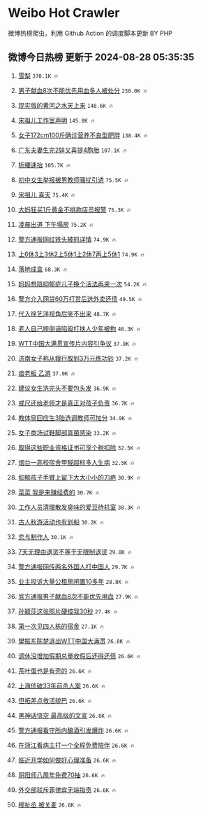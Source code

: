 # Weibo Hot Crawler 



微博热榜爬虫，利用 Github Action 的调度脚本更新 BY PHP 


## 微博今日热榜 更新于 2024-08-28 05:35:35 
1. [雪梨](https://s.weibo.com/weibo?q=%E9%9B%AA%E6%A2%A8&t=31&band_rank=1&Refer=top) `370.1K 🔥` 

1. [男子献血8次不能优先用血多人被处分](https://s.weibo.com/weibo?q=%23%E7%94%B7%E5%AD%90%E7%8C%AE%E8%A1%808%E6%AC%A1%E4%B8%8D%E8%83%BD%E4%BC%98%E5%85%88%E7%94%A8%E8%A1%80%E5%A4%9A%E4%BA%BA%E8%A2%AB%E5%A4%84%E5%88%86%23&t=31&band_rank=2&Refer=top) `230.0K 🔥` 

1. [现实版的黄河之水天上来](https://s.weibo.com/weibo?q=%23%E7%8E%B0%E5%AE%9E%E7%89%88%E7%9A%84%E9%BB%84%E6%B2%B3%E4%B9%8B%E6%B0%B4%E5%A4%A9%E4%B8%8A%E6%9D%A5%23&t=31&band_rank=3&Refer=top) `148.6K 🔥` 

1. [宋祖儿工作室声明](https://s.weibo.com/weibo?q=%E5%AE%8B%E7%A5%96%E5%84%BF%E5%B7%A5%E4%BD%9C%E5%AE%A4%E5%A3%B0%E6%98%8E&t=31&band_rank=4&Refer=top) `145.8K 🔥` 

1. [女子172cm100斤确诊营养不良型肥胖](https://s.weibo.com/weibo?q=%23%E5%A5%B3%E5%AD%90172cm100%E6%96%A4%E7%A1%AE%E8%AF%8A%E8%90%A5%E5%85%BB%E4%B8%8D%E8%89%AF%E5%9E%8B%E8%82%A5%E8%83%96%23&t=31&band_rank=5&Refer=top) `138.4K 🔥` 

1. [广东夫妻生完2娃又喜提4胞胎](https://s.weibo.com/weibo?q=%23%E5%B9%BF%E4%B8%9C%E5%A4%AB%E5%A6%BB%E7%94%9F%E5%AE%8C2%E5%A8%83%E5%8F%88%E5%96%9C%E6%8F%904%E8%83%9E%E8%83%8E%23&t=31&band_rank=6&Refer=top) `107.1K 🔥` 

1. [折腰速抬](https://s.weibo.com/weibo?q=%E6%8A%98%E8%85%B0%E9%80%9F%E6%8A%AC&t=31&band_rank=7&Refer=top) `105.7K 🔥` 

1. [初中女生举报被男教师骚扰引诱](https://s.weibo.com/weibo?q=%23%E5%88%9D%E4%B8%AD%E5%A5%B3%E7%94%9F%E4%B8%BE%E6%8A%A5%E8%A2%AB%E7%94%B7%E6%95%99%E5%B8%88%E9%AA%9A%E6%89%B0%E5%BC%95%E8%AF%B1%23&t=31&band_rank=8&Refer=top) `75.5K 🔥` 

1. [宋祖儿 喜天](https://s.weibo.com/weibo?q=%E5%AE%8B%E7%A5%96%E5%84%BF%20%E5%96%9C%E5%A4%A9&t=31&band_rank=9&Refer=top) `75.4K 🔥` 

1. [大妈狂买1斤黄金不挑款店员报警](https://s.weibo.com/weibo?q=%23%E5%A4%A7%E5%A6%88%E7%8B%82%E4%B9%B01%E6%96%A4%E9%BB%84%E9%87%91%E4%B8%8D%E6%8C%91%E6%AC%BE%E5%BA%97%E5%91%98%E6%8A%A5%E8%AD%A6%23&t=31&band_rank=10&Refer=top) `75.3K 🔥` 

1. [凌晨出道 下午塌房](https://s.weibo.com/weibo?q=%E5%87%8C%E6%99%A8%E5%87%BA%E9%81%93%20%E4%B8%8B%E5%8D%88%E5%A1%8C%E6%88%BF&t=31&band_rank=11&Refer=top) `75.2K 🔥` 

1. [警方通报网红铁头被抓详情](https://s.weibo.com/weibo?q=%23%E8%AD%A6%E6%96%B9%E9%80%9A%E6%8A%A5%E7%BD%91%E7%BA%A2%E9%93%81%E5%A4%B4%E8%A2%AB%E6%8A%93%E8%AF%A6%E6%83%85%23&t=31&band_rank=12&Refer=top) `74.9K 🔥` 

1. [上6休3上3休2上5休1上2休7再上5休1](https://s.weibo.com/weibo?q=%23%E4%B8%8A6%E4%BC%913%E4%B8%8A3%E4%BC%912%E4%B8%8A5%E4%BC%911%E4%B8%8A2%E4%BC%917%E5%86%8D%E4%B8%8A5%E4%BC%911%23&t=31&band_rank=13&Refer=top) `74.9K 🔥` 

1. [落地成盒](https://s.weibo.com/weibo?q=%E8%90%BD%E5%9C%B0%E6%88%90%E7%9B%92&t=31&band_rank=14&Refer=top) `68.3K 🔥` 

1. [妈妈想陪抑郁症儿子换个活法再来一次](https://s.weibo.com/weibo?q=%23%E5%A6%88%E5%A6%88%E6%83%B3%E9%99%AA%E6%8A%91%E9%83%81%E7%97%87%E5%84%BF%E5%AD%90%E6%8D%A2%E4%B8%AA%E6%B4%BB%E6%B3%95%E5%86%8D%E6%9D%A5%E4%B8%80%E6%AC%A1%23&t=31&band_rank=15&Refer=top) `54.2K 🔥` 

1. [警方介入网贷60万打赏后送外卖还债](https://s.weibo.com/weibo?q=%23%E8%AD%A6%E6%96%B9%E4%BB%8B%E5%85%A5%E7%BD%91%E8%B4%B760%E4%B8%87%E6%89%93%E8%B5%8F%E5%90%8E%E9%80%81%E5%A4%96%E5%8D%96%E8%BF%98%E5%80%BA%23&t=31&band_rank=16&Refer=top) `49.5K 🔥` 

1. [代入徐艺洋视角后笑不出来](https://s.weibo.com/weibo?q=%E4%BB%A3%E5%85%A5%E5%BE%90%E8%89%BA%E6%B4%8B%E8%A7%86%E8%A7%92%E5%90%8E%E7%AC%91%E4%B8%8D%E5%87%BA%E6%9D%A5&t=31&band_rank=17&Refer=top) `48.7K 🔥` 

1. [老人自己摔倒诬陷殴打扶人少年被拘](https://s.weibo.com/weibo?q=%23%E8%80%81%E4%BA%BA%E8%87%AA%E5%B7%B1%E6%91%94%E5%80%92%E8%AF%AC%E9%99%B7%E6%AE%B4%E6%89%93%E6%89%B6%E4%BA%BA%E5%B0%91%E5%B9%B4%E8%A2%AB%E6%8B%98%23&t=31&band_rank=18&Refer=top) `46.3K 🔥` 

1. [WTT中国大满贯宣传片内容引争议](https://s.weibo.com/weibo?q=%23WTT%E4%B8%AD%E5%9B%BD%E5%A4%A7%E6%BB%A1%E8%B4%AF%E5%AE%A3%E4%BC%A0%E7%89%87%E5%86%85%E5%AE%B9%E5%BC%95%E4%BA%89%E8%AE%AE%23&t=31&band_rank=19&Refer=top) `37.8K 🔥` 

1. [济南女子称从银行取到3万元练功钞](https://s.weibo.com/weibo?q=%23%E6%B5%8E%E5%8D%97%E5%A5%B3%E5%AD%90%E7%A7%B0%E4%BB%8E%E9%93%B6%E8%A1%8C%E5%8F%96%E5%88%B03%E4%B8%87%E5%85%83%E7%BB%83%E5%8A%9F%E9%92%9E%23&t=31&band_rank=20&Refer=top) `37.2K 🔥` 

1. [痞老板 乙游](https://s.weibo.com/weibo?q=%E7%97%9E%E8%80%81%E6%9D%BF%20%E4%B9%99%E6%B8%B8&t=31&band_rank=21&Refer=top) `37.0K 🔥` 

1. [建议女生洗完头不要包头发](https://s.weibo.com/weibo?q=%23%E5%BB%BA%E8%AE%AE%E5%A5%B3%E7%94%9F%E6%B4%97%E5%AE%8C%E5%A4%B4%E4%B8%8D%E8%A6%81%E5%8C%85%E5%A4%B4%E5%8F%91%23&t=31&band_rank=22&Refer=top) `36.9K 🔥` 

1. [戒尺还给老师才是真正对孩子负责](https://s.weibo.com/weibo?q=%23%E6%88%92%E5%B0%BA%E8%BF%98%E7%BB%99%E8%80%81%E5%B8%88%E6%89%8D%E6%98%AF%E7%9C%9F%E6%AD%A3%E5%AF%B9%E5%AD%A9%E5%AD%90%E8%B4%9F%E8%B4%A3%23&t=31&band_rank=23&Refer=top) `36.7K 🔥` 

1. [教体局回应生3胎选调教师可加分](https://s.weibo.com/weibo?q=%23%E6%95%99%E4%BD%93%E5%B1%80%E5%9B%9E%E5%BA%94%E7%94%9F3%E8%83%8E%E9%80%89%E8%B0%83%E6%95%99%E5%B8%88%E5%8F%AF%E5%8A%A0%E5%88%86%23&t=31&band_rank=24&Refer=top) `34.9K 🔥` 

1. [女子商场试鞋脚部真菌感染](https://s.weibo.com/weibo?q=%23%E5%A5%B3%E5%AD%90%E5%95%86%E5%9C%BA%E8%AF%95%E9%9E%8B%E8%84%9A%E9%83%A8%E7%9C%9F%E8%8F%8C%E6%84%9F%E6%9F%93%23&t=31&band_rank=25&Refer=top) `33.2K 🔥` 

1. [取得这些职业资格证书可享个税扣除](https://s.weibo.com/weibo?q=%23%E5%8F%96%E5%BE%97%E8%BF%99%E4%BA%9B%E8%81%8C%E4%B8%9A%E8%B5%84%E6%A0%BC%E8%AF%81%E4%B9%A6%E5%8F%AF%E4%BA%AB%E4%B8%AA%E7%A8%8E%E6%89%A3%E9%99%A4%23&t=31&band_rank=26&Refer=top) `32.5K 🔥` 

1. [烟台一高校宿舍甲醛超标多人生病](https://s.weibo.com/weibo?q=%23%E7%83%9F%E5%8F%B0%E4%B8%80%E9%AB%98%E6%A0%A1%E5%AE%BF%E8%88%8D%E7%94%B2%E9%86%9B%E8%B6%85%E6%A0%87%E5%A4%9A%E4%BA%BA%E7%94%9F%E7%97%85%23&t=31&band_rank=27&Refer=top) `32.5K 🔥` 

1. [抑郁孩子手臂上留下大大小小的刀疤](https://s.weibo.com/weibo?q=%23%E6%8A%91%E9%83%81%E5%AD%A9%E5%AD%90%E6%89%8B%E8%87%82%E4%B8%8A%E7%95%99%E4%B8%8B%E5%A4%A7%E5%A4%A7%E5%B0%8F%E5%B0%8F%E7%9A%84%E5%88%80%E7%96%A4%23&t=31&band_rank=28&Refer=top) `30.9K 🔥` 

1. [菜菜 我是来赚经费的](https://s.weibo.com/weibo?q=%E8%8F%9C%E8%8F%9C%20%E6%88%91%E6%98%AF%E6%9D%A5%E8%B5%9A%E7%BB%8F%E8%B4%B9%E7%9A%84&t=31&band_rank=29&Refer=top) `30.7K 🔥` 

1. [工作人员清理散发臭味的爱豆待机室](https://s.weibo.com/weibo?q=%23%E5%B7%A5%E4%BD%9C%E4%BA%BA%E5%91%98%E6%B8%85%E7%90%86%E6%95%A3%E5%8F%91%E8%87%AD%E5%91%B3%E7%9A%84%E7%88%B1%E8%B1%86%E5%BE%85%E6%9C%BA%E5%AE%A4%23&t=31&band_rank=30&Refer=top) `30.3K 🔥` 

1. [古人秋游活动也有划船](https://s.weibo.com/weibo?q=%23%E5%8F%A4%E4%BA%BA%E7%A7%8B%E6%B8%B8%E6%B4%BB%E5%8A%A8%E4%B9%9F%E6%9C%89%E5%88%92%E8%88%B9%23&t=31&band_rank=31&Refer=top) `30.2K 🔥` 

1. [恋与制作人](https://s.weibo.com/weibo?q=%E6%81%8B%E4%B8%8E%E5%88%B6%E4%BD%9C%E4%BA%BA&t=31&band_rank=32&Refer=top) `30.1K 🔥` 

1. [7天无理由退货不等于无限制退货](https://s.weibo.com/weibo?q=%237%E5%A4%A9%E6%97%A0%E7%90%86%E7%94%B1%E9%80%80%E8%B4%A7%E4%B8%8D%E7%AD%89%E4%BA%8E%E6%97%A0%E9%99%90%E5%88%B6%E9%80%80%E8%B4%A7%23&t=31&band_rank=33&Refer=top) `29.8K 🔥` 

1. [警方通报网传两名外国人打中国人](https://s.weibo.com/weibo?q=%23%E8%AD%A6%E6%96%B9%E9%80%9A%E6%8A%A5%E7%BD%91%E4%BC%A0%E4%B8%A4%E5%90%8D%E5%A4%96%E5%9B%BD%E4%BA%BA%E6%89%93%E4%B8%AD%E5%9B%BD%E4%BA%BA%23&t=31&band_rank=34&Refer=top) `29.7K 🔥` 

1. [业主投诉大量公租房闲置10多年](https://s.weibo.com/weibo?q=%23%E4%B8%9A%E4%B8%BB%E6%8A%95%E8%AF%89%E5%A4%A7%E9%87%8F%E5%85%AC%E7%A7%9F%E6%88%BF%E9%97%B2%E7%BD%AE10%E5%A4%9A%E5%B9%B4%23&t=31&band_rank=35&Refer=top) `28.8K 🔥` 

1. [官方通报男子献血8次不能优先用血](https://s.weibo.com/weibo?q=%23%E5%AE%98%E6%96%B9%E9%80%9A%E6%8A%A5%E7%94%B7%E5%AD%90%E7%8C%AE%E8%A1%808%E6%AC%A1%E4%B8%8D%E8%83%BD%E4%BC%98%E5%85%88%E7%94%A8%E8%A1%80%23&t=31&band_rank=36&Refer=top) `27.9K 🔥` 

1. [孙颖莎这张照片硬控我30秒](https://s.weibo.com/weibo?q=%23%E5%AD%99%E9%A2%96%E8%8E%8E%E8%BF%99%E5%BC%A0%E7%85%A7%E7%89%87%E7%A1%AC%E6%8E%A7%E6%88%9130%E7%A7%92%23&t=31&band_rank=37&Refer=top) `27.4K 🔥` 

1. [第一次见四人栋的宿舍](https://s.weibo.com/weibo?q=%E7%AC%AC%E4%B8%80%E6%AC%A1%E8%A7%81%E5%9B%9B%E4%BA%BA%E6%A0%8B%E7%9A%84%E5%AE%BF%E8%88%8D&t=31&band_rank=38&Refer=top) `27.1K 🔥` 

1. [樊振东陈梦退出WTT中国大满贯](https://s.weibo.com/weibo?q=%23%E6%A8%8A%E6%8C%AF%E4%B8%9C%E9%99%88%E6%A2%A6%E9%80%80%E5%87%BAWTT%E4%B8%AD%E5%9B%BD%E5%A4%A7%E6%BB%A1%E8%B4%AF%23&t=31&band_rank=39&Refer=top) `26.8K 🔥` 

1. [调休没增加假期总量收假后还得还债](https://s.weibo.com/weibo?q=%23%E8%B0%83%E4%BC%91%E6%B2%A1%E5%A2%9E%E5%8A%A0%E5%81%87%E6%9C%9F%E6%80%BB%E9%87%8F%E6%94%B6%E5%81%87%E5%90%8E%E8%BF%98%E5%BE%97%E8%BF%98%E5%80%BA%23&t=31&band_rank=40&Refer=top) `26.6K 🔥` 

1. [茶叶蛋也是有壳的](https://s.weibo.com/weibo?q=%E8%8C%B6%E5%8F%B6%E8%9B%8B%E4%B9%9F%E6%98%AF%E6%9C%89%E5%A3%B3%E7%9A%84&t=31&band_rank=41&Refer=top) `26.6K 🔥` 

1. [上海侦破33年前杀人案](https://s.weibo.com/weibo?q=%23%E4%B8%8A%E6%B5%B7%E4%BE%A6%E7%A0%B433%E5%B9%B4%E5%89%8D%E6%9D%80%E4%BA%BA%E6%A1%88%23&t=31&band_rank=42&Refer=top) `26.6K 🔥` 

1. [但拓差点救活貌巴](https://s.weibo.com/weibo?q=%E4%BD%86%E6%8B%93%E5%B7%AE%E7%82%B9%E6%95%91%E6%B4%BB%E8%B2%8C%E5%B7%B4&t=31&band_rank=43&Refer=top) `26.6K 🔥` 

1. [黑神话悟空 最高级的文宣](https://s.weibo.com/weibo?q=%E9%BB%91%E7%A5%9E%E8%AF%9D%E6%82%9F%E7%A9%BA%20%E6%9C%80%E9%AB%98%E7%BA%A7%E7%9A%84%E6%96%87%E5%AE%A3&t=31&band_rank=44&Refer=top) `26.6K 🔥` 

1. [警方通报看守所内酿酒引发爆炸](https://s.weibo.com/weibo?q=%23%E8%AD%A6%E6%96%B9%E9%80%9A%E6%8A%A5%E7%9C%8B%E5%AE%88%E6%89%80%E5%86%85%E9%85%BF%E9%85%92%E5%BC%95%E5%8F%91%E7%88%86%E7%82%B8%23&t=31&band_rank=45&Refer=top) `26.6K 🔥` 

1. [在浙江看病主打一个全程免费陪伴](https://s.weibo.com/weibo?q=%23%E5%9C%A8%E6%B5%99%E6%B1%9F%E7%9C%8B%E7%97%85%E4%B8%BB%E6%89%93%E4%B8%80%E4%B8%AA%E5%85%A8%E7%A8%8B%E5%85%8D%E8%B4%B9%E9%99%AA%E4%BC%B4%23&t=31&band_rank=46&Refer=top) `26.6K 🔥` 

1. [临近开学如何做好心理准备](https://s.weibo.com/weibo?q=%23%E4%B8%B4%E8%BF%91%E5%BC%80%E5%AD%A6%E5%A6%82%E4%BD%95%E5%81%9A%E5%A5%BD%E5%BF%83%E7%90%86%E5%87%86%E5%A4%87%23&t=31&band_rank=47&Refer=top) `26.6K 🔥` 

1. [阴阳师八周年免费70抽](https://s.weibo.com/weibo?q=%E9%98%B4%E9%98%B3%E5%B8%88%E5%85%AB%E5%91%A8%E5%B9%B4%E5%85%8D%E8%B4%B970%E6%8A%BD&t=31&band_rank=48&Refer=top) `26.6K 🔥` 

1. [外交部驳斥菲律宾无端指责](https://s.weibo.com/weibo?q=%23%E5%A4%96%E4%BA%A4%E9%83%A8%E9%A9%B3%E6%96%A5%E8%8F%B2%E5%BE%8B%E5%AE%BE%E6%97%A0%E7%AB%AF%E6%8C%87%E8%B4%A3%23&t=31&band_rank=49&Refer=top) `26.6K 🔥` 

1. [穆祉丞 被关麦](https://s.weibo.com/weibo?q=%E7%A9%86%E7%A5%89%E4%B8%9E%20%E8%A2%AB%E5%85%B3%E9%BA%A6&t=31&band_rank=50&Refer=top) `26.6K 🔥` 

